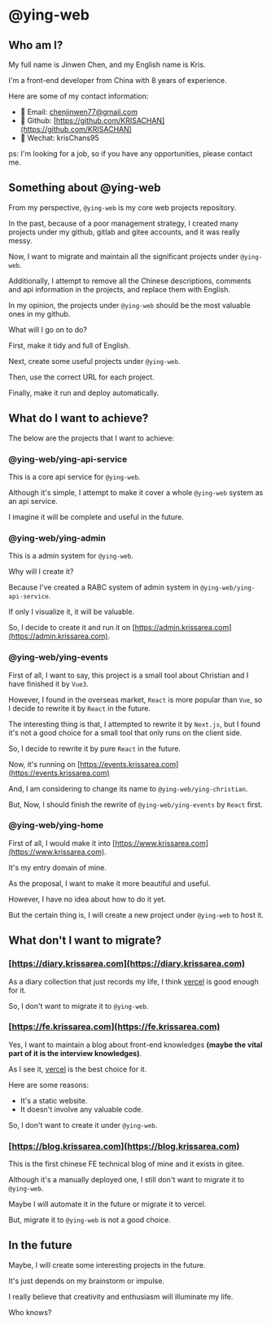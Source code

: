 # @ying-web

## Who am I?

My full name is Jinwen Chen, and my English name is Kris.

I'm a front-end developer from China with 8 years of experience.

Here are some of my contact information:

-   📧 Email: [chenjinwen77@gmail.com](mailto:chenjinwen77@gmail.com)
-   🐙 Github: [https://github.com/KRISACHAN](https://github.com/KRISACHAN)
-   💬 Wechat: krisChans95

ps: I'm looking for a job, so if you have any opportunities, please contact me.

## Something about @ying-web

From my perspective, `@ying-web` is my core web projects repository.

In the past, because of a poor management strategy, I created many projects under my github, gitlab and gitee accounts, and it was really messy.

Now, I want to migrate and maintain all the significant projects under `@ying-web`.

Additionally, I attempt to remove all the Chinese descriptions, comments and api information in the projects, and replace them with English.

In my opinion, the projects under `@ying-web` should be the most valuable ones in my github.

What will I go on to do?

First, make it tidy and full of English.

Next, create some useful projects under `@ying-web`.

Then, use the correct URL for each project.

Finally, make it run and deploy automatically.

## What do I want to achieve?

The below are the projects that I want to achieve:

### @ying-web/ying-api-service

This is a core api service for `@ying-web`.

Although it's simple, I attempt to make it cover a whole `@ying-web` system as an api service.

I imagine it will be complete and useful in the future.

### @ying-web/ying-admin

This is a admin system for `@ying-web`.

Why will I create it?

Because I've created a RABC system of admin system in `@ying-web/ying-api-service`.

If only I visualize it, it will be valuable.

So, I decide to create it and run it on [https://admin.krissarea.com](https://admin.krissarea.com).

### @ying-web/ying-events

First of all, I want to say, this project is a small tool about Christian and I have finished it by `Vue3`.

However, I found in the overseas market, `React` is more popular than `Vue`, so I decide to rewrite it by `React` in the future.

The interesting thing is that, I attempted to rewrite it by `Next.js`, but I found it's not a good choice for a small tool that only runs on the client side.

So, I decide to rewrite it by pure `React` in the future.

Now, it's running on [https://events.krissarea.com](https://events.krissarea.com)

And, I am considering to change its name to `@ying-web/ying-christian`.

But, Now, I should finish the rewrite of `@ying-web/ying-events` by `React` first.

### @ying-web/ying-home

First of all, I would make it into [https://www.krissarea.com](https://www.krissarea.com).

It's my entry domain of mine.

As the proposal, I want to make it more beautiful and useful.

However, I have no idea about how to do it yet.

But the certain thing is, I will create a new project under `@ying-web` to host it.

## What don't I want to migrate?

### [https://diary.krissarea.com](https://diary.krissarea.com)

As a diary collection that just records my life, I think [vercel](https://vercel.com) is good enough for it.

So, I don't want to migrate it to `@ying-web`.

### [https://fe.krissarea.com](https://fe.krissarea.com)

Yes, I want to maintain a blog about front-end knowledges **(maybe the vital part of it is the interview knowledges)**.

As I see it, [vercel](https://vercel.com) is the best choice for it.

Here are some reasons:

-   It's a static website.
-   It doesn't involve any valuable code.

So, I don't want to create it under `@ying-web`.

### [https://blog.krissarea.com](https://blog.krissarea.com)

This is the first chinese FE technical blog of mine and it exists in gitee.

Although it's a manually deployed one, I still don't want to migrate it to `@ying-web`.

Maybe I will automate it in the future or migrate it to vercel.

But, migrate it to `@ying-web` is not a good choice.

## In the future

Maybe, I will create some interesting projects in the future.

It's just depends on my brainstorm or impulse.

I really believe that creativity and enthusiasm will illuminate my life.

Who knows?
